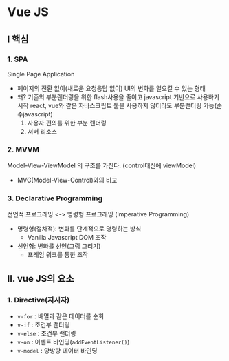 # Vue JS

## I 핵심
### 1. SPA
Single Page Application
- 페이지의 전환 없이(새로운 요청응답 없이) UI의 변화를 일으킬 수 있는 형태
- 왜?
    기존의 부분랜더링을 위한 flash사용을 줄이고 javascript 기반으로 사용하기 시작
    react, vue와 같은 자바스크립트 툴을 사용하지 않더라도 부분랜더링 가능(순수javascript)
  1. 사용자 편의를 위한 부분 랜더링
  2. 서버 리소스

### 2. MVVM
Model-View-ViewModel 의 구조를 가진다.
  (control대신에 viewModel)
- MVC(Model-View-Control)와의 비교

### 3. Declarative Programming
선언적 프로그래밍 <-> 명령형 프로그래밍
(Imperative Programming)
- 명령형(절차적): 변화를 단계적으로 명령하는 방식
  - Vanilla Javascript DOM 조작
- 선언형: 변화를 선언(그림 그리기)
  - 프레임 워크를 통한 조작

## II. vue JS의 요소
### 1. Directive(지시자)
- `v-for` : 배열과 같은 데이터를 순회
- `v-if` : 조건부 랜더링
- `v-else` : 조건부 랜더링
- `v-on` : 이벤트 바인딩(`addEventListener()`)
- `v-model` : 양방향 데이터 바인딩
